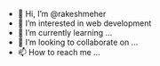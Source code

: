 - 👋 Hi, I’m @rakeshmeher
- 👀 I’m interested in web development
- 🌱 I’m currently learning ...
- 💞️ I’m looking to collaborate on ...
- 📫 How to reach me ...

<!---
rakesh123-rock/rakesh123-rock is a ✨ special ✨ repository because its `README.md` (this file) appears on your GitHub profile.
You can click the Preview link to take a look at your changes.
--->

